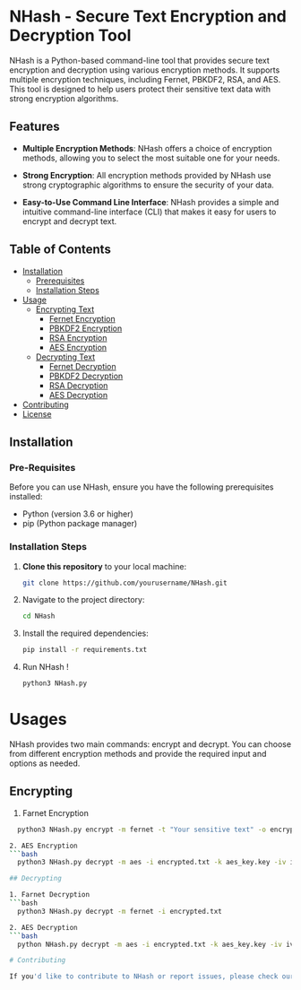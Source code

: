 # NHash - Secure Text Encryption and Decryption Tool

NHash is a Python-based command-line tool that provides secure text encryption and decryption using various encryption methods. It supports multiple encryption techniques, including Fernet, PBKDF2, RSA, and AES. This tool is designed to help users protect their sensitive text data with strong encryption algorithms.

## Features

- **Multiple Encryption Methods**: NHash offers a choice of encryption methods, allowing you to select the most suitable one for your needs.

- **Strong Encryption**: All encryption methods provided by NHash use strong cryptographic algorithms to ensure the security of your data.

- **Easy-to-Use Command Line Interface**: NHash provides a simple and intuitive command-line interface (CLI) that makes it easy for users to encrypt and decrypt text.

## Table of Contents

- [Installation](#installation)
  - [Prerequisites](#prerequisites)
  - [Installation Steps](#installation-steps)
- [Usage](#usage)
  - [Encrypting Text](#encrypting-text)
    - [Fernet Encryption](#fernet-encryption)
    - [PBKDF2 Encryption](#pbkdf2-encryption)
    - [RSA Encryption](#rsa-encryption)
    - [AES Encryption](#aes-encryption)
  - [Decrypting Text](#decrypting-text)
    - [Fernet Decryption](#fernet-decryption)
    - [PBKDF2 Decryption](#pbkdf2-decryption)
    - [RSA Decryption](#rsa-decryption)
    - [AES Decryption](#aes-decryption)
- [Contributing](#contributing)
- [License](#license)

## Installation

### Pre-Requisites

Before you can use NHash, ensure you have the following prerequisites installed:

- Python (version 3.6 or higher)
- pip (Python package manager)

### Installation Steps

1. **Clone this repository** to your local machine:

   ```bash
   git clone https://github.com/yourusername/NHash.git

2. Navigate to the project directory:
    ```bash
    cd NHash

3. Install the required dependencies:
    ```bash
    pip install -r requirements.txt

4. Run NHash !
    ```bash
    python3 NHash.py

# Usages

NHash provides two main commands: encrypt and decrypt. You can choose from different encryption methods and provide the required input and options as needed.

## Encrypting

1. Farnet Encryption
  ```bash
    python3 NHash.py encrypt -m fernet -t "Your sensitive text" -o encrypted.txt

2. AES Encryption
  ```bash
    python3 NHash.py decrypt -m aes -i encrypted.txt -k aes_key.key -iv iv_aes.key

## Decrypting

1. Farnet Decryption
  ```bash
    python3 NHash.py decrypt -m fernet -i encrypted.txt

2. AES Decryption
  ```bash
    python NHash.py decrypt -m aes -i encrypted.txt -k aes_key.key -iv iv_aes.key

# Contributing

If you'd like to contribute to NHash or report issues, please check our contribution guidelines. and Thanks ..


